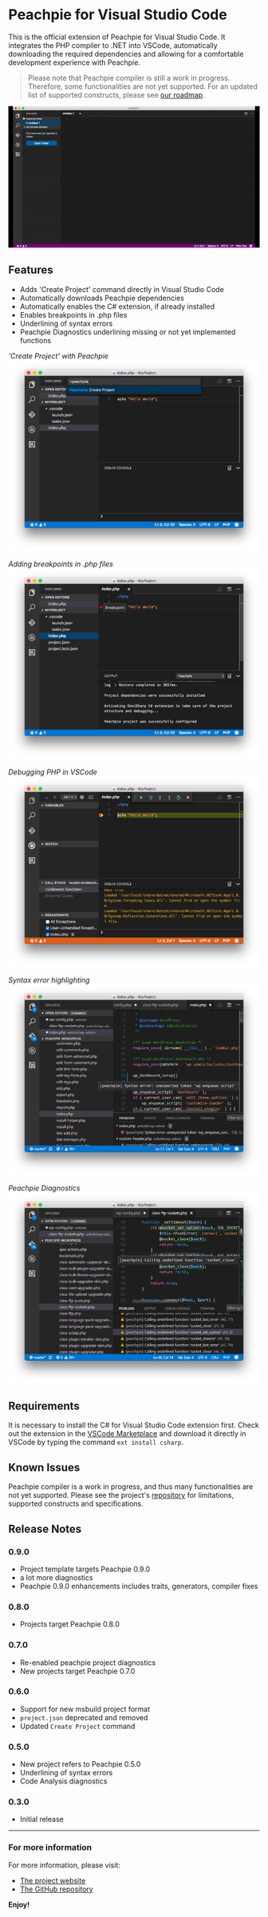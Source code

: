 # Peachpie for Visual Studio Code

This is the official extension of Peachpie for Visual Studio Code. It integrates the PHP compiler to .NET into VSCode, automatically downloading the required dependencies and allowing for a comfortable development experience with Peachpie.

> Please note that Peachpie compiler is still a work in progress. Therefore, some functionalities are not yet supported. For an updated list of supported constructs, please see [our roadmap](https://github.com/iolevel/peachpie/wiki/Peachpie-Roadmap).

![Peachpie for VS Code](images/tEDLQt.gif)

## Features

* Adds 'Create Project' command directly in Visual Studio Code
* Automatically downloads Peachpie dependencies
* Automatically enables the C# extension, if already installed
* Enables breakpoints in .php files
* Underlining of syntax errors
* Peachpie Diagnostics underlining missing or not yet implemented functions

*'Create Project' with Peachpie* 
![Create Project Command](images/create-project.png)

*Adding breakpoints in .php files*
![Create Project Command](images/breakpoint.png)

*Debugging PHP in VSCode*
![Create Project Command](images/debug.png)

*Syntax error highlighting*
![Syntax error](images/syntax-error.png)

*Peachpie Diagnostics*
![Diagnostics](images/unresolved-diagnostics.png)

## Requirements

It is necessary to install the C# for Visual Studio Code extension first. Check out the extension in the [VSCode Marketplace](https://marketplace.visualstudio.com/items?itemName=ms-vscode.csharp) and download it directly in VSCode by typing the command `ext install csharp`.

## Known Issues

Peachpie compiler is a work in progress, and thus many functionalities are not yet supported. Please see the project's [repository](https://www.github.com/iolevel/peachpie) for limitations, supported constructs and specifications.

## Release Notes

### 0.9.0
- Project template targets Peachpie 0.9.0
- a lot more diagnostics
- Peachpie 0.9.0 enhancements includes traits, generators, compiler fixes

### 0.8.0
- Projects target Peachpie 0.8.0

### 0.7.0
- Re-enabled peachpie project diagnostics
- New projects target Peachpie 0.7.0

### 0.6.0
- Support for new msbuild project format
- `project.json` deprecated and removed
- Updated `Create Project` command

### 0.5.0

- New project refers to Peachpie 0.5.0
- Underlining of syntax errors
- Code Analysis diagnostics

### 0.3.0

- Initial release

-----------------------------------------------------------------------------------------------------------

### For more information

For more information, please visit:
* [The project website](http://www.peachpie.io)
* [The GitHub repository](https://github.com/iolevel/peachpie)

**Enjoy!**
